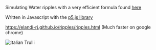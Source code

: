 Simulating Water ripples with a very efficient formula found <a href="https://web.archive.org/web/20160418004149/http://freespace.virgin.net/hugo.elias/graphics/x_water.htm"> here </a>
<p>Written in Javascript with the <a href="https://p5js.org/">p5.js library</a></p>

https://elandi-rj.github.io/ripples/ripples.html (Much faster on google chrome)

<img src="http://puu.sh/Fdgj5/45140f7e30.jpg" alt="Italian Trulli">

